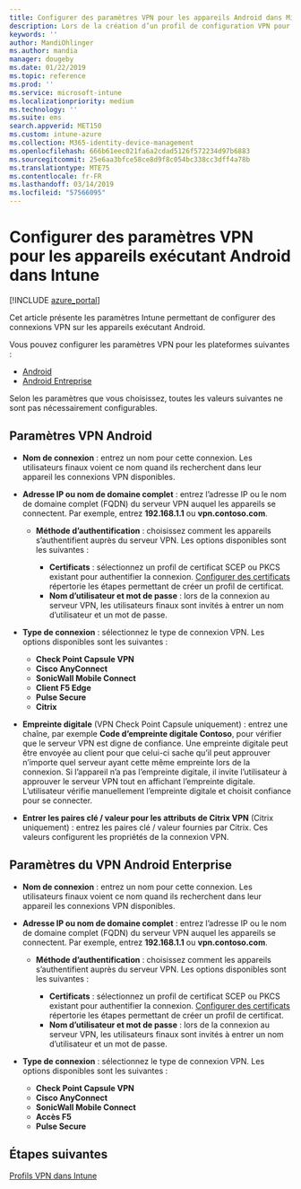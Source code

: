 ```yaml
---
title: Configurer des paramètres VPN pour les appareils Android dans Microsoft Intune - Azure | Microsoft Docs
description: Lors de la création d’un profil de configuration VPN pour des appareils Android et Android for Work, entrez le nom de connexion, l’adresse IP ou le nom de domaine complet du serveur VPN, choisissez comment les utilisateurs s’authentifient auprès du serveur VPN, puis choisissez les types de connexion Citrix, SonicWall, Check Point Capsule, Pulse Secure et Microsoft Edge.
keywords: ''
author: MandiOhlinger
ms.author: mandia
manager: dougeby
ms.date: 01/22/2019
ms.topic: reference
ms.prod: ''
ms.service: microsoft-intune
ms.localizationpriority: medium
ms.technology: ''
ms.suite: ems
search.appverid: MET150
ms.custom: intune-azure
ms.collection: M365-identity-device-management
ms.openlocfilehash: 666b61eec021fa6a2cdad5126f572234d97b6883
ms.sourcegitcommit: 25e6aa3bfce58ce8d9f8c054bc338cc3dff4a78b
ms.translationtype: MTE75
ms.contentlocale: fr-FR
ms.lasthandoff: 03/14/2019
ms.locfileid: "57566095"
---
```

# <a name="configure-vpn-settings-for-devices-running-android-in-intune"></a>Configurer des paramètres VPN pour les appareils exécutant Android dans Intune

[!INCLUDE [azure_portal](./includes/azure_portal.md)]

Cet article présente les paramètres Intune permettant de configurer des connexions VPN sur les appareils exécutant Android.

Vous pouvez configurer les paramètres VPN pour les plateformes suivantes :

- [Android](#android-vpn-settings)
- [Android Entreprise](#android-enterprise-vpn-settings)

Selon les paramètres que vous choisissez, toutes les valeurs suivantes ne sont pas nécessairement configurables.

## <a name="android-vpn-settings"></a>Paramètres VPN Android

- **Nom de connexion** : entrez un nom pour cette connexion. Les utilisateurs finaux voient ce nom quand ils recherchent dans leur appareil les connexions VPN disponibles.
- **Adresse IP ou nom de domaine complet** : entrez l’adresse IP ou le nom de domaine complet (FQDN) du serveur VPN auquel les appareils se connectent. Par exemple, entrez **192.168.1.1** ou **vpn.contoso.com**.

  - **Méthode d’authentification** : choisissez comment les appareils s’authentifient auprès du serveur VPN. Les options disponibles sont les suivantes :

    - **Certificats** : sélectionnez un profil de certificat SCEP ou PKCS existant pour authentifier la connexion. [Configurer des certificats](certificates-configure.md) répertorie les étapes permettant de créer un profil de certificat.
    - **Nom d’utilisateur et mot de passe** : lors de la connexion au serveur VPN, les utilisateurs finaux sont invités à entrer un nom d’utilisateur et un mot de passe.

- **Type de connexion** : sélectionnez le type de connexion VPN. Les options disponibles sont les suivantes :

  - **Check Point Capsule VPN**
  - **Cisco AnyConnect**
  - **SonicWall Mobile Connect**
  - **Client F5 Edge**
  - **Pulse Secure**
  - **Citrix**

- **Empreinte digitale** (VPN Check Point Capsule uniquement) : entrez une chaîne, par exemple **Code d’empreinte digitale Contoso**, pour vérifier que le serveur VPN est digne de confiance. Une empreinte digitale peut être envoyée au client pour que celui-ci sache qu’il peut approuver n’importe quel serveur ayant cette même empreinte lors de la connexion. Si l’appareil n’a pas l’empreinte digitale, il invite l’utilisateur à approuver le serveur VPN tout en affichant l’empreinte digitale. L’utilisateur vérifie manuellement l’empreinte digitale et choisit confiance pour se connecter.
- **Entrer les paires clé / valeur pour les attributs de Citrix VPN** (Citrix uniquement) : entrez les paires clé / valeur fournies par Citrix. Ces valeurs configurent les propriétés de la connexion VPN.

## <a name="android-enterprise-vpn-settings"></a>Paramètres du VPN Android Enterprise

- **Nom de connexion** : entrez un nom pour cette connexion. Les utilisateurs finaux voient ce nom quand ils recherchent dans leur appareil les connexions VPN disponibles.
- **Adresse IP ou nom de domaine complet** : entrez l’adresse IP ou le nom de domaine complet (FQDN) du serveur VPN auquel les appareils se connectent. Par exemple, entrez **192.168.1.1** ou **vpn.contoso.com**.

  - **Méthode d’authentification** : choisissez comment les appareils s’authentifient auprès du serveur VPN. Les options disponibles sont les suivantes :
  
    - **Certificats** : sélectionnez un profil de certificat SCEP ou PKCS existant pour authentifier la connexion. [Configurer des certificats](certificates-configure.md) répertorie les étapes permettant de créer un profil de certificat.
    - **Nom d’utilisateur et mot de passe** : lors de la connexion au serveur VPN, les utilisateurs finaux sont invités à entrer un nom d’utilisateur et un mot de passe.

- **Type de connexion** : sélectionnez le type de connexion VPN. Les options disponibles sont les suivantes :

  - **Check Point Capsule VPN**
  - **Cisco AnyConnect**
  - **SonicWall Mobile Connect**
  - **Accès F5**
  - **Pulse Secure**

## <a name="next-steps"></a>Étapes suivantes
[Profils VPN dans Intune](vpn-settings-configure.md)
